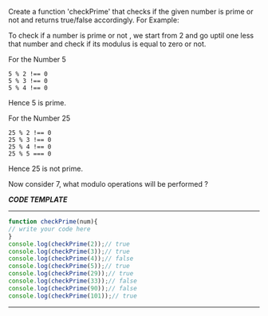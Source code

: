 Create a function 'checkPrime' that checks if the given number is prime or not and returns true/false accordingly.
For Example:

To check if a number is prime or not , we start from 2 and go uptil one less that number and check if its modulus is equal to zero or not.

For the Number 5
```
5 % 2 !== 0
5 % 3 !== 0
5 % 4 !== 0
```
Hence 5 is prime.

For the Number 25
```
25 % 2 !== 0
25 % 3 !== 0
25 % 4 !== 0
25 % 5 === 0

```
Hence 25 is not prime.

Now consider 7, what modulo operations will be performed ?

***CODE TEMPLATE***
***************************
```js
function checkPrime(num){
// write your code here
}
console.log(checkPrime(2));// true
console.log(checkPrime(3));// true
console.log(checkPrime(4));// false
console.log(checkPrime(5));// true
console.log(checkPrime(29));// true
console.log(checkPrime(33));// false
console.log(checkPrime(90));// false
console.log(checkPrime(101));// true
```
******************************
